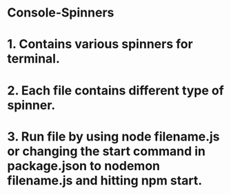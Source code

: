 # Console-Spinners
# 1. Contains various spinners for terminal.
# 2. Each file contains different type of spinner.
# 3. Run file by using node filename.js or changing the start command in package.json to nodemon filename.js and hitting npm start.
